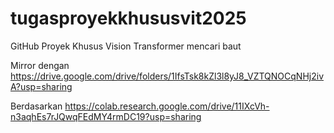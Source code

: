 # tugasproyekkhususvit2025
GitHub Proyek Khusus Vision Transformer mencari baut

Mirror dengan https://drive.google.com/drive/folders/1IfsTsk8kZl3l8yJ8_VZTQNOCqNHj2ivA?usp=sharing

Berdasarkan https://colab.research.google.com/drive/11IXcVh-n3aqhEs7rJQwqFEdMY4rmDC19?usp=sharing
